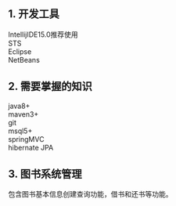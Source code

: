 ## 1. 开发工具

IntellijIDE15.0推荐使用<br/>
STS<br/>
Eclipse<br/>
NetBeans<br/>
	
## 2. 需要掌握的知识
java8+<br/>
maven3+<br/>
git<br/>
msql5+<br/>
springMVC<br/>
hibernate JPA<br/>
	
## 3. 图书系统管理
包含图书基本信息创建查询功能，借书和还书等功能。
	
